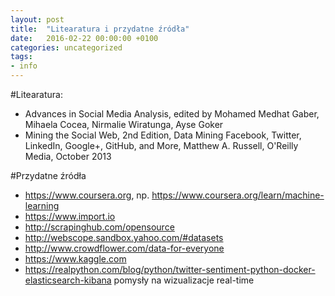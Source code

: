 ```yaml
---
layout: post
title:  "Litearatura i przydatne źródła"
date:   2016-02-22 00:00:00 +0100
categories: uncategorized
tags:
- info
---
```


#Litearatura:
- Advances in Social Media Analysis, edited by Mohamed Medhat Gaber, Mihaela Cocea, Nirmalie Wiratunga, Ayse Goker
- Mining the Social Web, 2nd Edition, Data Mining Facebook, Twitter, LinkedIn, Google+, GitHub, and More, Matthew A. Russell, O'Reilly Media, October 2013

#Przydatne źródła
- https://www.coursera.org, np. https://www.coursera.org/learn/machine-learning
- https://www.import.io
- http://scrapinghub.com/opensource
- http://webscope.sandbox.yahoo.com/#datasets
- http://www.crowdflower.com/data-for-everyone
- https://www.kaggle.com
- https://realpython.com/blog/python/twitter-sentiment-python-docker-elasticsearch-kibana pomysły na wizualizacje real-time